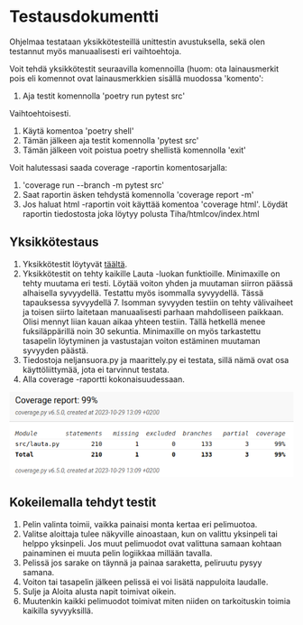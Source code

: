 # Testausdokumentti

Ohjelmaa testataan yksikkötesteillä unittestin avustuksella, sekä olen testannut myös manuaalisesti eri vaihtoehtoja.

Voit tehdä yksikkötestit seuraavilla komennoilla (huom: ota lainausmerkit pois eli komennot ovat lainausmerkkien sisällä muodossa 'komento':
1. Aja testit komennolla 'poetry run pytest src'

Vaihtoehtoisesti.
1. Käytä komentoa 'poetry shell'
2. Tämän jälkeen aja testit komennolla 'pytest src'
3. Tämän jälkeen voit poistua poetry shellistä komennolla 'exit'

Voit halutessasi saada coverage -raportin komentosarjalla:
1. 'coverage run --branch -m pytest src'
2. Saat raportin äsken tehdystä komennolla 'coverage report -m'
3. Jos haluat html -raportin voit käyttää komentoa 'coverage html'. Löydät raportin tiedostosta joka löytyy polusta Tiha/htmlcov/index.html

## Yksikkötestaus

1. Yksikkötestit löytyvät [täältä](https://github.com/TatuSorjonen/Tiha/blob/master/src/tests/neljansuora_test.py).
2. Yksikkötestit on tehty kaikille Lauta -luokan funktioille. Minimaxille on tehty muutama eri
testi. Löytää voiton yhden ja muutaman siirron päässä alhaisella syvyydellä. Testattu myös isommalla syvyydellä. Tässä tapauksessa syvyydellä 7. Isomman syvyyden testiin on tehty välivaiheet ja toisen siirto laitetaan manuaalisesti parhaan mahdolliseen paikkaan. Olisi mennyt liian kauan aikaa yhteen testiin. Tällä hetkellä menee fuksiläppärillä noin 30 sekuntia. Minimaxille on myös tarkastettu tasapelin löytyminen ja vastustajan voiton estäminen muutaman syvyyden päästä.
3. Tiedostoja neljansuora.py ja maarittely.py ei testata, sillä nämä ovat osa käyttöliittymää, jota ei tarvinnut testata.
4. Alla coverage -raportti kokonaisuudessaan.

![](./kuvat/coverage.png) 

## Kokeilemalla tehdyt testit

1. Pelin valinta toimii, vaikka painaisi monta kertaa eri pelimuotoa.
2. Valitse aloittaja tulee näkyville ainoastaan, kun on valittu yksinpeli tai helppo yksinpeli. Jos muut pelimuodot ovat valittuna samaan kohtaan painaminen ei muuta pelin logiikkaa millään tavalla.
3. Pelissä jos sarake on täynnä ja painaa saraketta, peliruutu pysyy samana.
4. Voiton tai tasapelin jälkeen pelissä ei voi lisätä nappuloita laudalle.
5. Sulje ja Aloita alusta napit toimivat oikein.
6. Muutenkin kaikki pelimuodot toimivat miten niiden on tarkoituskin toimia kaikilla syvyyksillä.

